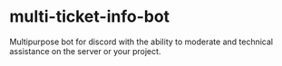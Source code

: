 # multi-ticket-info-bot
Multipurpose bot for discord with the ability to moderate and technical assistance on the server or your project.
